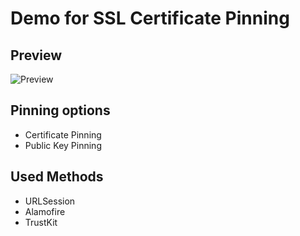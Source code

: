 # Demo for SSL Certificate Pinning

## Preview
![Preview](https://github.com/krunal-simform/SSLPiningDemo/assets/147126103/f3a09306-d183-4769-9dd8-f2f1355e03e2)


## Pinning options
- Certificate Pinning
- Public Key Pinning

## Used Methods
- URLSession
- Alamofire
- TrustKit
